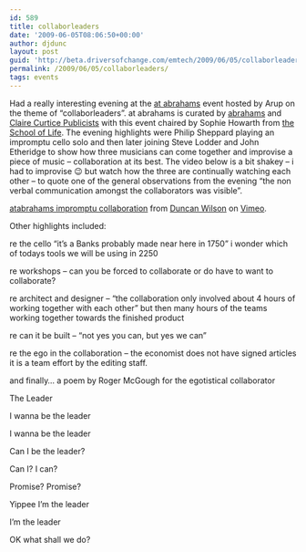 ```yaml
---
id: 589
title: collaborleaders
date: '2009-06-05T08:06:50+00:00'
author: djdunc
layout: post
guid: 'http://beta.driversofchange.com/emtech/2009/06/05/collaborleaders/'
permalink: /2009/06/05/collaborleaders/
tags: events
---
```


Had a really interesting evening at the [at abrahams](http://www.atabrahams.com) event hosted by Arup on the theme of “collaborleaders”. at abrahams is curated by [abrahams](http://www.abrahams.uk.com/) and [Claire Curtice Publicists](http://www.clairecurtice.co.uk) with this event chaired by Sophie Howarth from [the School of Life](http://www.theschooloflife.com/). The evening highlights were Philip Sheppard playing an impromptu cello solo and then later joining Steve Lodder and John Etheridge to show how three musicians can come together and improvise a piece of music – collaboration at its best. The video below is a bit shakey – i had to improvise 😉 but watch how the three are continually watching each other – to quote one of the general observations from the evening “the non verbal communication amongst the collaborators was visible”.

[atabrahams impromptu collaboration](http://vimeo.com/5007757) from [Duncan Wilson](http://vimeo.com/user673248) on [Vimeo](http://vimeo.com).

Other highlights included:

re the cello “it’s a Banks probably made near here in 1750” i wonder which of todays tools we will be using in 2250

re workshops – can you be forced to collaborate or do have to want to collaborate?

re architect and designer – “the collaboration only involved about 4 hours of working together with each other” but then many hours of the teams working together towards the finished product

re can it be built – “not yes you can, but yes we can”

re the ego in the collaboration – the economist does not have signed articles it is a team effort by the editing staff.

and finally… a poem by Roger McGough for the egotistical collaborator

The Leader

I wanna be the leader

I wanna be the leader

Can I be the leader?

Can I? I can?

Promise? Promise?

Yippee I’m the leader

I’m the leader

OK what shall we do?